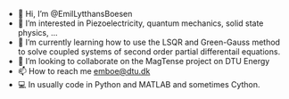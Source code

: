 - 👋 Hi, I’m @EmilLytthansBoesen
- 👀 I’m interested in Piezoelectricity, quantum mechanics, solid state physics, ...
- 🌱 I’m currently learning how to use the LSQR and Green-Gauss method to solve coupled systems of second order partial differentail equations.
- 💞️ I’m looking to collaborate on the MagTense project on DTU Energy
- 📫 How to reach me emboe@dtu.dk
- 💻 In usually code in Python and MATLAB and sometimes Cython.

<!---
EmilLytthansBoesen/EmilLytthansBoesen is a ✨ special ✨ repository because its `README.md` (this file) appears on your GitHub profile.
You can click the Preview link to take a look at your changes.
--->

